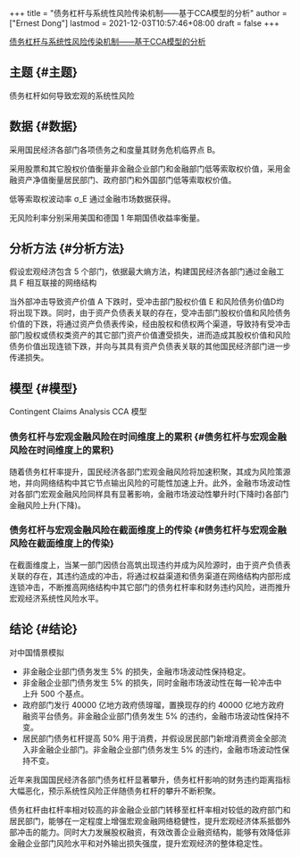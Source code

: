 +++
title = "债务杠杆与系统性风险传染机制——基于CCA模型的分析"
author = ["Ernest Dong"]
lastmod = 2021-12-03T10:57:46+08:00
draft = false
+++

[债务杠杆与系统性风险传染机制——基于CCA模型的分析](/ox-hugo/债务杠杆与系统性风险传染机制——基于CCA模型的分析.pdf)


## 主题 {#主题}

债务杠杆如何导致宏观的系统性风险


## 数据 {#数据}

采用国民经济各部门各项债务之和度量其财务危机临界点 B。

采用股票和其它股权价值衡量非金融企业部门和金融部门低等索取权价值，采用金融资产净值衡量居民部门、政府部门和外国部门低等索取权价值。

低等索取权波动率 &sigma;\_E 通过金融市场数据获得。

无风险利率分别采用美国和德国 1 年期国债收益率衡量。


## 分析方法 {#分析方法}

假设宏观经济包含 5 个部门，依据最大熵方法，构建国民经济各部门通过金融工具 F 相互联接的网络结构

当外部冲击导致资产价值 A 下跌时，受冲击部门股权价值 E 和风险债务价值D均将出现下跌。同时，由于资产负债表关联的存在，受冲击部门股权价值和风险债务价值的下跌，将通过资产负债表传染，经由股权和债权两个渠道，导致持有受冲击部门股权或债权类资产的其它部门资产价值遭受损失，进而造成其股权价值和风险债务价值出现连锁下跌，并向与其具有资产负债表关联的其他国民经济部门进一步传递损失。


## 模型 {#模型}

Contingent Claims Analysis CCA 模型


### 债务杠杆与宏观金融风险在时间维度上的累积 {#债务杠杆与宏观金融风险在时间维度上的累积}

随着债务杠杆率提升，国民经济各部门宏观金融风险将加速积聚，其成为风险策源地，并向网络结构中其它节点输出风险的可能性加速上升。此外，金融市场波动性对各部门宏观金融风险同样具有显著影响，金融市场波动性攀升时(下降时)各部门金融风险上升(下降)。


### 债务杠杆与宏观金融风险在截面维度上的传染 {#债务杠杆与宏观金融风险在截面维度上的传染}

在截面维度上，当某一部门因债台高筑出现违约并成为风险源时，由于资产负债表关联的存在，其违约造成的冲击，将通过权益渠道和债务渠道在网络结构内部形成连锁冲击，不断推高网络结构中其它部门的债务杠杆率和财务违约风险，进而推升宏观经济系统性风险水平。


## 结论 {#结论}

对中国情景模拟

-   非金融企业部门债务发生 5% 的损失，金融市场波动性保持稳定。
-   非金融企业部门债务发生 5% 的损失，同时金融市场波动性在每一轮冲击中 上升 500 个基点。
-   政府部门发行 40000 亿地方政府债瑏瑠，置换现存的约 40000 亿地方政府融资平台债务。非金融企业部门债务发生 5% 的违约，金融市场波动性保持不变。
-   居民部门债务杠杆提高 50% 用于消费，并假设居民部门新增消费资金全部流入非金融企业部门。非金融企业部门债务发生 5% 的违约，金融市场波动性保持不变。

近年来我国国民经济各部门债务杠杆显著攀升，债务杠杆影响的财务违约距离指标大幅恶化，预示系统性风险正伴随债务杠杆的攀升不断积聚。

债务杠杆由杠杆率相对较高的非金融企业部门转移至杠杆率相对较低的政府部门和居民部门，能够在一定程度上增强宏观金融网络稳健性，提升宏观经济体系抵御外部冲击的能力。同时大力发展股权融资，有效改善企业融资结构，能够有效降低非金融企业部门风险水平和对外输出损失强度，提升宏观经济的整体稳定性。